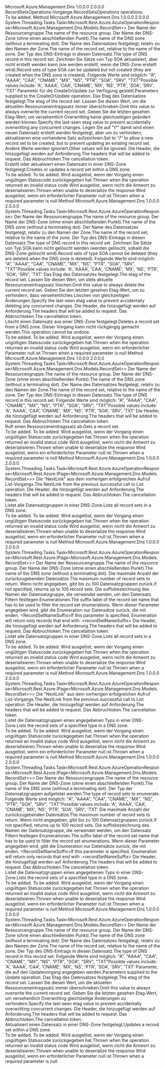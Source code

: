 <Type Name="IRecordSetsOperations" FullName="Microsoft.Azure.Management.Dns.IRecordSetsOperations">
  <TypeSignature Language="C#" Value="public interface IRecordSetsOperations" />
  <TypeSignature Language="ILAsm" Value=".class public interface auto ansi abstract IRecordSetsOperations" />
  <TypeSignature Language="DocId" Value="T:Microsoft.Azure.Management.Dns.IRecordSetsOperations" />
  <TypeSignature Language="VB.NET" Value="Public Interface IRecordSetsOperations" />
  <TypeSignature Language="F#" Value="type IRecordSetsOperations = interface" />
  <AssemblyInfo>
    <AssemblyName>Microsoft.Azure.Management.Dns</AssemblyName>
    <AssemblyVersion>1.0.0.0</AssemblyVersion>
    <AssemblyVersion>2.0.0.0</AssemblyVersion>
  </AssemblyInfo>
  <Interfaces />
  <Docs>
    <summary>
            <span data-ttu-id="384c1-101">RecordSetsOperations-Vorgänge.</span><span class="sxs-lookup"><span data-stu-id="384c1-101">RecordSetsOperations operations.</span></span>
            </summary>
    <remarks>To be added.</remarks>
  </Docs>
  <Members>
    <Member MemberName="CreateOrUpdateWithHttpMessagesAsync">
      <MemberSignature Language="C#" Value="public System.Threading.Tasks.Task&lt;Microsoft.Rest.Azure.AzureOperationResponse&lt;Microsoft.Azure.Management.Dns.Models.RecordSet&gt;&gt; CreateOrUpdateWithHttpMessagesAsync (string resourceGroupName, string zoneName, string relativeRecordSetName, Microsoft.Azure.Management.Dns.Models.RecordType recordType, Microsoft.Azure.Management.Dns.Models.RecordSet parameters, string ifMatch = null, string ifNoneMatch = null, System.Collections.Generic.Dictionary&lt;string,System.Collections.Generic.List&lt;string&gt;&gt; customHeaders = null, System.Threading.CancellationToken cancellationToken = null);" />
      <MemberSignature Language="ILAsm" Value=".method public hidebysig newslot virtual instance class System.Threading.Tasks.Task`1&lt;class Microsoft.Rest.Azure.AzureOperationResponse`1&lt;class Microsoft.Azure.Management.Dns.Models.RecordSet&gt;&gt; CreateOrUpdateWithHttpMessagesAsync(string resourceGroupName, string zoneName, string relativeRecordSetName, valuetype Microsoft.Azure.Management.Dns.Models.RecordType recordType, class Microsoft.Azure.Management.Dns.Models.RecordSet parameters, string ifMatch, string ifNoneMatch, class System.Collections.Generic.Dictionary`2&lt;string, class System.Collections.Generic.List`1&lt;string&gt;&gt; customHeaders, valuetype System.Threading.CancellationToken cancellationToken) cil managed" />
      <MemberSignature Language="DocId" Value="M:Microsoft.Azure.Management.Dns.IRecordSetsOperations.CreateOrUpdateWithHttpMessagesAsync(System.String,System.String,System.String,Microsoft.Azure.Management.Dns.Models.RecordType,Microsoft.Azure.Management.Dns.Models.RecordSet,System.String,System.String,System.Collections.Generic.Dictionary{System.String,System.Collections.Generic.List{System.String}},System.Threading.CancellationToken)" />
      <MemberSignature Language="F#" Value="abstract member CreateOrUpdateWithHttpMessagesAsync : string * string * string * Microsoft.Azure.Management.Dns.Models.RecordType * Microsoft.Azure.Management.Dns.Models.RecordSet * string * string * System.Collections.Generic.Dictionary&lt;string, System.Collections.Generic.List&lt;string&gt;&gt; * System.Threading.CancellationToken -&gt; System.Threading.Tasks.Task&lt;Microsoft.Rest.Azure.AzureOperationResponse&lt;Microsoft.Azure.Management.Dns.Models.RecordSet&gt;&gt;" Usage="iRecordSetsOperations.CreateOrUpdateWithHttpMessagesAsync (resourceGroupName, zoneName, relativeRecordSetName, recordType, parameters, ifMatch, ifNoneMatch, customHeaders, cancellationToken)" />
      <MemberType>Method</MemberType>
      <AssemblyInfo>
        <AssemblyName>Microsoft.Azure.Management.Dns</AssemblyName>
        <AssemblyVersion>1.0.0.0</AssemblyVersion>
        <AssemblyVersion>2.0.0.0</AssemblyVersion>
      </AssemblyInfo>
      <ReturnValue>
        <ReturnType>System.Threading.Tasks.Task&lt;Microsoft.Rest.Azure.AzureOperationResponse&lt;Microsoft.Azure.Management.Dns.Models.RecordSet&gt;&gt;</ReturnType>
      </ReturnValue>
      <Parameters>
        <Parameter Name="resourceGroupName" Type="System.String" />
        <Parameter Name="zoneName" Type="System.String" />
        <Parameter Name="relativeRecordSetName" Type="System.String" />
        <Parameter Name="recordType" Type="Microsoft.Azure.Management.Dns.Models.RecordType" />
        <Parameter Name="parameters" Type="Microsoft.Azure.Management.Dns.Models.RecordSet" />
        <Parameter Name="ifMatch" Type="System.String" />
        <Parameter Name="ifNoneMatch" Type="System.String" />
        <Parameter Name="customHeaders" Type="System.Collections.Generic.Dictionary&lt;System.String,System.Collections.Generic.List&lt;System.String&gt;&gt;" />
        <Parameter Name="cancellationToken" Type="System.Threading.CancellationToken" />
      </Parameters>
      <Docs>
        <param name="resourceGroupName">
            <span data-ttu-id="384c1-102">Der Name der Ressourcengruppe.</span><span class="sxs-lookup"><span data-stu-id="384c1-102">The name of the resource group.</span></span>
            </param>
        <param name="zoneName">
            <span data-ttu-id="384c1-103">Der Name der DNS-Zone (ohne einen abschließenden Punkt).</span><span class="sxs-lookup"><span data-stu-id="384c1-103">The name of the DNS zone (without a terminating dot).</span></span>
            </param>
        <param name="relativeRecordSetName">
            <span data-ttu-id="384c1-104">Der Name des Datensatzes festgelegt, relativ zu den Namen der Zone.</span><span class="sxs-lookup"><span data-stu-id="384c1-104">The name of the record set, relative to the name of the zone.</span></span>
            </param>
        <param name="recordType">
            <span data-ttu-id="384c1-105">Der Typ des DNS-Eintrags in diesen Datensatz.</span><span class="sxs-lookup"><span data-stu-id="384c1-105">The type of DNS record in this record set.</span></span> <span data-ttu-id="384c1-106">Zeichnen Sie Sätze von Typ SOA aktualisiert, aber nicht erstellt werden kann (sie werden erstellt, wenn die DNS-Zone erstellt wird).</span><span class="sxs-lookup"><span data-stu-id="384c1-106">Record sets of type SOA can be updated but not created (they are created when the DNS zone is created).</span></span> <span data-ttu-id="384c1-107">Folgende Werte sind möglich: "A", "AAAA", "CAA", "CNAME", "MX", "NS", "PTR", "SOA", "SRV", "TXT"</span><span class="sxs-lookup"><span data-stu-id="384c1-107">Possible values include: 'A', 'AAAA', 'CAA', 'CNAME', 'MX', 'NS', 'PTR', 'SOA', 'SRV', 'TXT'</span></span>
            </param>
        <param name="parameters">
            <span data-ttu-id="384c1-108">Parameter für die CreateOrUpdate zur Verfügung gestellt.</span><span class="sxs-lookup"><span data-stu-id="384c1-108">Parameters supplied to the CreateOrUpdate operation.</span></span>
            </param>
        <param name="ifMatch">
            <span data-ttu-id="384c1-109">Das Etag des Datensatzes festgelegt.</span><span class="sxs-lookup"><span data-stu-id="384c1-109">The etag of the record set.</span></span> <span data-ttu-id="384c1-110">Lassen Sie diesen Wert, um die aktuellen Ressourceneintragssatz immer überschrieben.</span><span class="sxs-lookup"><span data-stu-id="384c1-110">Omit this value to always overwrite the current record set.</span></span> <span data-ttu-id="384c1-111">Geben Sie die letzten gesehen Etag-Wert, um versehentlich Overwritting keine gleichzeitigen geändert werden können.</span><span class="sxs-lookup"><span data-stu-id="384c1-111">Specify the last-seen etag value to prevent accidentally overwritting any concurrent changes.</span></span>
            </param>
        <param name="ifNoneMatch">
            <span data-ttu-id="384c1-112">Legen Sie auf "\*" damit wird einen neuen Datensatz erstellt werden festgelegt, aber um zu verhindern, aktualisieren eine vorhandene Satz aufzeichnen.</span><span class="sxs-lookup"><span data-stu-id="384c1-112">Set to '\*' to allow a new record set to be created, but to prevent updating an existing record set.</span></span> <span data-ttu-id="384c1-113">Andere Werte werden ignoriert.</span><span class="sxs-lookup"><span data-stu-id="384c1-113">Other values will be ignored.</span></span>
            </param>
        <param name="customHeaders">
            <span data-ttu-id="384c1-114">Die Header, die hinzugefügt werden auf Anforderung.</span><span class="sxs-lookup"><span data-stu-id="384c1-114">The headers that will be added to request.</span></span>
            </param>
        <param name="cancellationToken">
            <span data-ttu-id="384c1-115">Das Abbruchtoken.</span><span class="sxs-lookup"><span data-stu-id="384c1-115">The cancellation token.</span></span>
            </param>
        <summary>
            <span data-ttu-id="384c1-116">Erstellt oder aktualisiert einen Datensatz in einer DNS-Zone festgelegt.</span><span class="sxs-lookup"><span data-stu-id="384c1-116">Creates or updates a record set within a DNS zone.</span></span>
            </summary>
        <returns>To be added.</returns>
        <remarks>To be added.</remarks>
        <exception cref="T:Microsoft.Rest.Azure.CloudException">
            <span data-ttu-id="384c1-117">Wird ausgelöst, wenn der Vorgang einen ungültigen Statuscode zurückgegeben hat.</span><span class="sxs-lookup"><span data-stu-id="384c1-117">Thrown when the operation returned an invalid status code</span></span>
            </exception>
        <exception cref="T:Microsoft.Rest.SerializationException">
            <span data-ttu-id="384c1-118">Wird ausgelöst, wenn nicht die Antwort zu deserialisieren.</span><span class="sxs-lookup"><span data-stu-id="384c1-118">Thrown when unable to deserialize the response</span></span>
            </exception>
        <exception cref="T:Microsoft.Rest.ValidationException">
            <span data-ttu-id="384c1-119">Wird ausgelöst, wenn ein erforderlicher Parameter null ist.</span><span class="sxs-lookup"><span data-stu-id="384c1-119">Thrown when a required parameter is null</span></span>
            </exception>
      </Docs>
    </Member>
    <Member MemberName="DeleteWithHttpMessagesAsync">
      <MemberSignature Language="C#" Value="public System.Threading.Tasks.Task&lt;Microsoft.Rest.Azure.AzureOperationResponse&gt; DeleteWithHttpMessagesAsync (string resourceGroupName, string zoneName, string relativeRecordSetName, Microsoft.Azure.Management.Dns.Models.RecordType recordType, string ifMatch = null, System.Collections.Generic.Dictionary&lt;string,System.Collections.Generic.List&lt;string&gt;&gt; customHeaders = null, System.Threading.CancellationToken cancellationToken = null);" />
      <MemberSignature Language="ILAsm" Value=".method public hidebysig newslot virtual instance class System.Threading.Tasks.Task`1&lt;class Microsoft.Rest.Azure.AzureOperationResponse&gt; DeleteWithHttpMessagesAsync(string resourceGroupName, string zoneName, string relativeRecordSetName, valuetype Microsoft.Azure.Management.Dns.Models.RecordType recordType, string ifMatch, class System.Collections.Generic.Dictionary`2&lt;string, class System.Collections.Generic.List`1&lt;string&gt;&gt; customHeaders, valuetype System.Threading.CancellationToken cancellationToken) cil managed" />
      <MemberSignature Language="DocId" Value="M:Microsoft.Azure.Management.Dns.IRecordSetsOperations.DeleteWithHttpMessagesAsync(System.String,System.String,System.String,Microsoft.Azure.Management.Dns.Models.RecordType,System.String,System.Collections.Generic.Dictionary{System.String,System.Collections.Generic.List{System.String}},System.Threading.CancellationToken)" />
      <MemberSignature Language="F#" Value="abstract member DeleteWithHttpMessagesAsync : string * string * string * Microsoft.Azure.Management.Dns.Models.RecordType * string * System.Collections.Generic.Dictionary&lt;string, System.Collections.Generic.List&lt;string&gt;&gt; * System.Threading.CancellationToken -&gt; System.Threading.Tasks.Task&lt;Microsoft.Rest.Azure.AzureOperationResponse&gt;" Usage="iRecordSetsOperations.DeleteWithHttpMessagesAsync (resourceGroupName, zoneName, relativeRecordSetName, recordType, ifMatch, customHeaders, cancellationToken)" />
      <MemberType>Method</MemberType>
      <AssemblyInfo>
        <AssemblyName>Microsoft.Azure.Management.Dns</AssemblyName>
        <AssemblyVersion>1.0.0.0</AssemblyVersion>
        <AssemblyVersion>2.0.0.0</AssemblyVersion>
      </AssemblyInfo>
      <ReturnValue>
        <ReturnType>System.Threading.Tasks.Task&lt;Microsoft.Rest.Azure.AzureOperationResponse&gt;</ReturnType>
      </ReturnValue>
      <Parameters>
        <Parameter Name="resourceGroupName" Type="System.String" />
        <Parameter Name="zoneName" Type="System.String" />
        <Parameter Name="relativeRecordSetName" Type="System.String" />
        <Parameter Name="recordType" Type="Microsoft.Azure.Management.Dns.Models.RecordType" />
        <Parameter Name="ifMatch" Type="System.String" />
        <Parameter Name="customHeaders" Type="System.Collections.Generic.Dictionary&lt;System.String,System.Collections.Generic.List&lt;System.String&gt;&gt;" />
        <Parameter Name="cancellationToken" Type="System.Threading.CancellationToken" />
      </Parameters>
      <Docs>
        <param name="resourceGroupName">
            <span data-ttu-id="384c1-120">Der Name der Ressourcengruppe.</span><span class="sxs-lookup"><span data-stu-id="384c1-120">The name of the resource group.</span></span>
            </param>
        <param name="zoneName">
            <span data-ttu-id="384c1-121">Der Name der DNS-Zone (ohne einen abschließenden Punkt).</span><span class="sxs-lookup"><span data-stu-id="384c1-121">The name of the DNS zone (without a terminating dot).</span></span>
            </param>
        <param name="relativeRecordSetName">
            <span data-ttu-id="384c1-122">Der Name des Datensatzes festgelegt, relativ zu den Namen der Zone.</span><span class="sxs-lookup"><span data-stu-id="384c1-122">The name of the record set, relative to the name of the zone.</span></span>
            </param>
        <param name="recordType">
            <span data-ttu-id="384c1-123">Der Typ des DNS-Eintrags in diesen Datensatz.</span><span class="sxs-lookup"><span data-stu-id="384c1-123">The type of DNS record in this record set.</span></span> <span data-ttu-id="384c1-124">Zeichnen Sie Sätze von Typ SOA kann nicht gelöscht werden (werden gelöscht, sobald die DNS-Zone gelöscht wird).</span><span class="sxs-lookup"><span data-stu-id="384c1-124">Record sets of type SOA cannot be deleted (they are deleted when the DNS zone is deleted).</span></span>
            <span data-ttu-id="384c1-125">Folgende Werte sind möglich: "A", "AAAA", "CAA", "CNAME", "MX", "NS", "PTR", "SOA", "SRV", "TXT"</span><span class="sxs-lookup"><span data-stu-id="384c1-125">Possible values include: 'A', 'AAAA', 'CAA', 'CNAME', 'MX', 'NS', 'PTR', 'SOA', 'SRV', 'TXT'</span></span>
            </param>
        <param name="ifMatch">
            <span data-ttu-id="384c1-126">Das Etag des Datensatzes festgelegt.</span><span class="sxs-lookup"><span data-stu-id="384c1-126">The etag of the record set.</span></span> <span data-ttu-id="384c1-127">Lassen Sie diesen Wert, um stets aktuelle Ressourceneintragssatz löschen.</span><span class="sxs-lookup"><span data-stu-id="384c1-127">Omit this value to always delete the current record set.</span></span> <span data-ttu-id="384c1-128">Geben Sie den letzten gesehen Etag-Wert, um zu verhindern, dass versehentliches Löschen von gleichzeitigen Änderungen.</span><span class="sxs-lookup"><span data-stu-id="384c1-128">Specify the last-seen etag value to prevent accidentally deleting any concurrent changes.</span></span>
            </param>
        <param name="customHeaders">
            <span data-ttu-id="384c1-129">Die Header, die hinzugefügt werden auf Anforderung.</span><span class="sxs-lookup"><span data-stu-id="384c1-129">The headers that will be added to request.</span></span>
            </param>
        <param name="cancellationToken">
            <span data-ttu-id="384c1-130">Das Abbruchtoken.</span><span class="sxs-lookup"><span data-stu-id="384c1-130">The cancellation token.</span></span>
            </param>
        <summary>
            <span data-ttu-id="384c1-131">Löscht einen Datensatz aus einer DNS-Zone festgelegt.</span><span class="sxs-lookup"><span data-stu-id="384c1-131">Deletes a record set from a DNS zone.</span></span> <span data-ttu-id="384c1-132">Dieser Vorgang kann nicht rückgängig gemacht werden.</span><span class="sxs-lookup"><span data-stu-id="384c1-132">This operation cannot be undone.</span></span>
            </summary>
        <returns>To be added.</returns>
        <remarks>To be added.</remarks>
        <exception cref="T:Microsoft.Rest.Azure.CloudException">
            <span data-ttu-id="384c1-133">Wird ausgelöst, wenn der Vorgang einen ungültigen Statuscode zurückgegeben hat.</span><span class="sxs-lookup"><span data-stu-id="384c1-133">Thrown when the operation returned an invalid status code</span></span>
            </exception>
        <exception cref="T:Microsoft.Rest.ValidationException">
            <span data-ttu-id="384c1-134">Wird ausgelöst, wenn ein erforderlicher Parameter null ist.</span><span class="sxs-lookup"><span data-stu-id="384c1-134">Thrown when a required parameter is null</span></span>
            </exception>
      </Docs>
    </Member>
    <Member MemberName="GetWithHttpMessagesAsync">
      <MemberSignature Language="C#" Value="public System.Threading.Tasks.Task&lt;Microsoft.Rest.Azure.AzureOperationResponse&lt;Microsoft.Azure.Management.Dns.Models.RecordSet&gt;&gt; GetWithHttpMessagesAsync (string resourceGroupName, string zoneName, string relativeRecordSetName, Microsoft.Azure.Management.Dns.Models.RecordType recordType, System.Collections.Generic.Dictionary&lt;string,System.Collections.Generic.List&lt;string&gt;&gt; customHeaders = null, System.Threading.CancellationToken cancellationToken = null);" />
      <MemberSignature Language="ILAsm" Value=".method public hidebysig newslot virtual instance class System.Threading.Tasks.Task`1&lt;class Microsoft.Rest.Azure.AzureOperationResponse`1&lt;class Microsoft.Azure.Management.Dns.Models.RecordSet&gt;&gt; GetWithHttpMessagesAsync(string resourceGroupName, string zoneName, string relativeRecordSetName, valuetype Microsoft.Azure.Management.Dns.Models.RecordType recordType, class System.Collections.Generic.Dictionary`2&lt;string, class System.Collections.Generic.List`1&lt;string&gt;&gt; customHeaders, valuetype System.Threading.CancellationToken cancellationToken) cil managed" />
      <MemberSignature Language="DocId" Value="M:Microsoft.Azure.Management.Dns.IRecordSetsOperations.GetWithHttpMessagesAsync(System.String,System.String,System.String,Microsoft.Azure.Management.Dns.Models.RecordType,System.Collections.Generic.Dictionary{System.String,System.Collections.Generic.List{System.String}},System.Threading.CancellationToken)" />
      <MemberSignature Language="F#" Value="abstract member GetWithHttpMessagesAsync : string * string * string * Microsoft.Azure.Management.Dns.Models.RecordType * System.Collections.Generic.Dictionary&lt;string, System.Collections.Generic.List&lt;string&gt;&gt; * System.Threading.CancellationToken -&gt; System.Threading.Tasks.Task&lt;Microsoft.Rest.Azure.AzureOperationResponse&lt;Microsoft.Azure.Management.Dns.Models.RecordSet&gt;&gt;" Usage="iRecordSetsOperations.GetWithHttpMessagesAsync (resourceGroupName, zoneName, relativeRecordSetName, recordType, customHeaders, cancellationToken)" />
      <MemberType>Method</MemberType>
      <AssemblyInfo>
        <AssemblyName>Microsoft.Azure.Management.Dns</AssemblyName>
        <AssemblyVersion>1.0.0.0</AssemblyVersion>
        <AssemblyVersion>2.0.0.0</AssemblyVersion>
      </AssemblyInfo>
      <ReturnValue>
        <ReturnType>System.Threading.Tasks.Task&lt;Microsoft.Rest.Azure.AzureOperationResponse&lt;Microsoft.Azure.Management.Dns.Models.RecordSet&gt;&gt;</ReturnType>
      </ReturnValue>
      <Parameters>
        <Parameter Name="resourceGroupName" Type="System.String" />
        <Parameter Name="zoneName" Type="System.String" />
        <Parameter Name="relativeRecordSetName" Type="System.String" />
        <Parameter Name="recordType" Type="Microsoft.Azure.Management.Dns.Models.RecordType" />
        <Parameter Name="customHeaders" Type="System.Collections.Generic.Dictionary&lt;System.String,System.Collections.Generic.List&lt;System.String&gt;&gt;" />
        <Parameter Name="cancellationToken" Type="System.Threading.CancellationToken" />
      </Parameters>
      <Docs>
        <param name="resourceGroupName">
            <span data-ttu-id="384c1-135">Der Name der Ressourcengruppe.</span><span class="sxs-lookup"><span data-stu-id="384c1-135">The name of the resource group.</span></span>
            </param>
        <param name="zoneName">
            <span data-ttu-id="384c1-136">Der Name der DNS-Zone (ohne einen abschließenden Punkt).</span><span class="sxs-lookup"><span data-stu-id="384c1-136">The name of the DNS zone (without a terminating dot).</span></span>
            </param>
        <param name="relativeRecordSetName">
            <span data-ttu-id="384c1-137">Der Name des Datensatzes festgelegt, relativ zu den Namen der Zone.</span><span class="sxs-lookup"><span data-stu-id="384c1-137">The name of the record set, relative to the name of the zone.</span></span>
            </param>
        <param name="recordType">
            <span data-ttu-id="384c1-138">Der Typ des DNS-Eintrags in diesen Datensatz.</span><span class="sxs-lookup"><span data-stu-id="384c1-138">The type of DNS record in this record set.</span></span> <span data-ttu-id="384c1-139">Folgende Werte sind möglich: "A", "AAAA", "CAA", "CNAME", "MX", "NS", "PTR", "SOA", "SRV", "TXT"</span><span class="sxs-lookup"><span data-stu-id="384c1-139">Possible values include: 'A', 'AAAA', 'CAA', 'CNAME', 'MX', 'NS', 'PTR', 'SOA', 'SRV', 'TXT'</span></span>
            </param>
        <param name="customHeaders">
            <span data-ttu-id="384c1-140">Die Header, die hinzugefügt werden auf Anforderung.</span><span class="sxs-lookup"><span data-stu-id="384c1-140">The headers that will be added to request.</span></span>
            </param>
        <param name="cancellationToken">
            <span data-ttu-id="384c1-141">Das Abbruchtoken.</span><span class="sxs-lookup"><span data-stu-id="384c1-141">The cancellation token.</span></span>
            </param>
        <summary>
            <span data-ttu-id="384c1-142">Ruft einen Ressourceneintragssatz ab.</span><span class="sxs-lookup"><span data-stu-id="384c1-142">Gets a record set.</span></span>
            </summary>
        <returns>To be added.</returns>
        <remarks>To be added.</remarks>
        <exception cref="T:Microsoft.Rest.Azure.CloudException">
            <span data-ttu-id="384c1-143">Wird ausgelöst, wenn der Vorgang einen ungültigen Statuscode zurückgegeben hat.</span><span class="sxs-lookup"><span data-stu-id="384c1-143">Thrown when the operation returned an invalid status code</span></span>
            </exception>
        <exception cref="T:Microsoft.Rest.SerializationException">
            <span data-ttu-id="384c1-144">Wird ausgelöst, wenn nicht die Antwort zu deserialisieren.</span><span class="sxs-lookup"><span data-stu-id="384c1-144">Thrown when unable to deserialize the response</span></span>
            </exception>
        <exception cref="T:Microsoft.Rest.ValidationException">
            <span data-ttu-id="384c1-145">Wird ausgelöst, wenn ein erforderlicher Parameter null ist.</span><span class="sxs-lookup"><span data-stu-id="384c1-145">Thrown when a required parameter is null</span></span>
            </exception>
      </Docs>
    </Member>
    <Member MemberName="ListByDnsZoneNextWithHttpMessagesAsync">
      <MemberSignature Language="C#" Value="public System.Threading.Tasks.Task&lt;Microsoft.Rest.Azure.AzureOperationResponse&lt;Microsoft.Rest.Azure.IPage&lt;Microsoft.Azure.Management.Dns.Models.RecordSet&gt;&gt;&gt; ListByDnsZoneNextWithHttpMessagesAsync (string nextPageLink, System.Collections.Generic.Dictionary&lt;string,System.Collections.Generic.List&lt;string&gt;&gt; customHeaders = null, System.Threading.CancellationToken cancellationToken = null);" />
      <MemberSignature Language="ILAsm" Value=".method public hidebysig newslot virtual instance class System.Threading.Tasks.Task`1&lt;class Microsoft.Rest.Azure.AzureOperationResponse`1&lt;class Microsoft.Rest.Azure.IPage`1&lt;class Microsoft.Azure.Management.Dns.Models.RecordSet&gt;&gt;&gt; ListByDnsZoneNextWithHttpMessagesAsync(string nextPageLink, class System.Collections.Generic.Dictionary`2&lt;string, class System.Collections.Generic.List`1&lt;string&gt;&gt; customHeaders, valuetype System.Threading.CancellationToken cancellationToken) cil managed" />
      <MemberSignature Language="DocId" Value="M:Microsoft.Azure.Management.Dns.IRecordSetsOperations.ListByDnsZoneNextWithHttpMessagesAsync(System.String,System.Collections.Generic.Dictionary{System.String,System.Collections.Generic.List{System.String}},System.Threading.CancellationToken)" />
      <MemberSignature Language="F#" Value="abstract member ListByDnsZoneNextWithHttpMessagesAsync : string * System.Collections.Generic.Dictionary&lt;string, System.Collections.Generic.List&lt;string&gt;&gt; * System.Threading.CancellationToken -&gt; System.Threading.Tasks.Task&lt;Microsoft.Rest.Azure.AzureOperationResponse&lt;Microsoft.Rest.Azure.IPage&lt;Microsoft.Azure.Management.Dns.Models.RecordSet&gt;&gt;&gt;" Usage="iRecordSetsOperations.ListByDnsZoneNextWithHttpMessagesAsync (nextPageLink, customHeaders, cancellationToken)" />
      <MemberType>Method</MemberType>
      <AssemblyInfo>
        <AssemblyName>Microsoft.Azure.Management.Dns</AssemblyName>
        <AssemblyVersion>1.0.0.0</AssemblyVersion>
        <AssemblyVersion>2.0.0.0</AssemblyVersion>
      </AssemblyInfo>
      <ReturnValue>
        <ReturnType>System.Threading.Tasks.Task&lt;Microsoft.Rest.Azure.AzureOperationResponse&lt;Microsoft.Rest.Azure.IPage&lt;Microsoft.Azure.Management.Dns.Models.RecordSet&gt;&gt;&gt;</ReturnType>
      </ReturnValue>
      <Parameters>
        <Parameter Name="nextPageLink" Type="System.String" />
        <Parameter Name="customHeaders" Type="System.Collections.Generic.Dictionary&lt;System.String,System.Collections.Generic.List&lt;System.String&gt;&gt;" />
        <Parameter Name="cancellationToken" Type="System.Threading.CancellationToken" />
      </Parameters>
      <Docs>
        <param name="nextPageLink">
            <span data-ttu-id="384c1-146">Die "NextLink" aus dem vorherigen erfolgreichen Aufruf List-Vorgangs.</span><span class="sxs-lookup"><span data-stu-id="384c1-146">The NextLink from the previous successful call to List operation.</span></span>
            </param>
        <param name="customHeaders">
            <span data-ttu-id="384c1-147">Die Header, die hinzugefügt werden auf Anforderung.</span><span class="sxs-lookup"><span data-stu-id="384c1-147">The headers that will be added to request.</span></span>
            </param>
        <param name="cancellationToken">
            <span data-ttu-id="384c1-148">Das Abbruchtoken.</span><span class="sxs-lookup"><span data-stu-id="384c1-148">The cancellation token.</span></span>
            </param>
        <summary>
            <span data-ttu-id="384c1-149">Listet alle Datensatzgruppen in einer DNS-Zone.</span><span class="sxs-lookup"><span data-stu-id="384c1-149">Lists all record sets in a DNS zone.</span></span>
            </summary>
        <returns>To be added.</returns>
        <remarks>To be added.</remarks>
        <exception cref="T:Microsoft.Rest.Azure.CloudException">
            <span data-ttu-id="384c1-150">Wird ausgelöst, wenn der Vorgang einen ungültigen Statuscode zurückgegeben hat.</span><span class="sxs-lookup"><span data-stu-id="384c1-150">Thrown when the operation returned an invalid status code</span></span>
            </exception>
        <exception cref="T:Microsoft.Rest.SerializationException">
            <span data-ttu-id="384c1-151">Wird ausgelöst, wenn nicht die Antwort zu deserialisieren.</span><span class="sxs-lookup"><span data-stu-id="384c1-151">Thrown when unable to deserialize the response</span></span>
            </exception>
        <exception cref="T:Microsoft.Rest.ValidationException">
            <span data-ttu-id="384c1-152">Wird ausgelöst, wenn ein erforderlicher Parameter null ist.</span><span class="sxs-lookup"><span data-stu-id="384c1-152">Thrown when a required parameter is null</span></span>
            </exception>
      </Docs>
    </Member>
    <Member MemberName="ListByDnsZoneWithHttpMessagesAsync">
      <MemberSignature Language="C#" Value="public System.Threading.Tasks.Task&lt;Microsoft.Rest.Azure.AzureOperationResponse&lt;Microsoft.Rest.Azure.IPage&lt;Microsoft.Azure.Management.Dns.Models.RecordSet&gt;&gt;&gt; ListByDnsZoneWithHttpMessagesAsync (string resourceGroupName, string zoneName, Nullable&lt;int&gt; top = null, string recordsetnamesuffix = null, System.Collections.Generic.Dictionary&lt;string,System.Collections.Generic.List&lt;string&gt;&gt; customHeaders = null, System.Threading.CancellationToken cancellationToken = null);" />
      <MemberSignature Language="ILAsm" Value=".method public hidebysig newslot virtual instance class System.Threading.Tasks.Task`1&lt;class Microsoft.Rest.Azure.AzureOperationResponse`1&lt;class Microsoft.Rest.Azure.IPage`1&lt;class Microsoft.Azure.Management.Dns.Models.RecordSet&gt;&gt;&gt; ListByDnsZoneWithHttpMessagesAsync(string resourceGroupName, string zoneName, valuetype System.Nullable`1&lt;int32&gt; top, string recordsetnamesuffix, class System.Collections.Generic.Dictionary`2&lt;string, class System.Collections.Generic.List`1&lt;string&gt;&gt; customHeaders, valuetype System.Threading.CancellationToken cancellationToken) cil managed" />
      <MemberSignature Language="DocId" Value="M:Microsoft.Azure.Management.Dns.IRecordSetsOperations.ListByDnsZoneWithHttpMessagesAsync(System.String,System.String,System.Nullable{System.Int32},System.String,System.Collections.Generic.Dictionary{System.String,System.Collections.Generic.List{System.String}},System.Threading.CancellationToken)" />
      <MemberSignature Language="F#" Value="abstract member ListByDnsZoneWithHttpMessagesAsync : string * string * Nullable&lt;int&gt; * string * System.Collections.Generic.Dictionary&lt;string, System.Collections.Generic.List&lt;string&gt;&gt; * System.Threading.CancellationToken -&gt; System.Threading.Tasks.Task&lt;Microsoft.Rest.Azure.AzureOperationResponse&lt;Microsoft.Rest.Azure.IPage&lt;Microsoft.Azure.Management.Dns.Models.RecordSet&gt;&gt;&gt;" Usage="iRecordSetsOperations.ListByDnsZoneWithHttpMessagesAsync (resourceGroupName, zoneName, top, recordsetnamesuffix, customHeaders, cancellationToken)" />
      <MemberType>Method</MemberType>
      <AssemblyInfo>
        <AssemblyName>Microsoft.Azure.Management.Dns</AssemblyName>
        <AssemblyVersion>1.0.0.0</AssemblyVersion>
        <AssemblyVersion>2.0.0.0</AssemblyVersion>
      </AssemblyInfo>
      <ReturnValue>
        <ReturnType>System.Threading.Tasks.Task&lt;Microsoft.Rest.Azure.AzureOperationResponse&lt;Microsoft.Rest.Azure.IPage&lt;Microsoft.Azure.Management.Dns.Models.RecordSet&gt;&gt;&gt;</ReturnType>
      </ReturnValue>
      <Parameters>
        <Parameter Name="resourceGroupName" Type="System.String" />
        <Parameter Name="zoneName" Type="System.String" />
        <Parameter Name="top" Type="System.Nullable&lt;System.Int32&gt;" />
        <Parameter Name="recordsetnamesuffix" Type="System.String" />
        <Parameter Name="customHeaders" Type="System.Collections.Generic.Dictionary&lt;System.String,System.Collections.Generic.List&lt;System.String&gt;&gt;" />
        <Parameter Name="cancellationToken" Type="System.Threading.CancellationToken" />
      </Parameters>
      <Docs>
        <param name="resourceGroupName">
            <span data-ttu-id="384c1-153">Der Name der Ressourcengruppe.</span><span class="sxs-lookup"><span data-stu-id="384c1-153">The name of the resource group.</span></span>
            </param>
        <param name="zoneName">
            <span data-ttu-id="384c1-154">Der Name der DNS-Zone (ohne einen abschließenden Punkt).</span><span class="sxs-lookup"><span data-stu-id="384c1-154">The name of the DNS zone (without a terminating dot).</span></span>
            </param>
        <param name="top">
            <span data-ttu-id="384c1-155">Die maximale Anzahl der zurückzugebenden Datensätze.</span><span class="sxs-lookup"><span data-stu-id="384c1-155">The maximum number of record sets to return.</span></span> <span data-ttu-id="384c1-156">Wenn nicht angegeben, gibt bis zu 100 Datensatzgruppen zurück.</span><span class="sxs-lookup"><span data-stu-id="384c1-156">If not specified, returns up to 100 record sets.</span></span>
            </param>
        <param name="recordsetnamesuffix">
            <span data-ttu-id="384c1-157">Die suffixbezeichnung des Namen der Datensatzgruppe, die verwendet werden, um den Datensatz Filtern festlegen Enumerationen.</span><span class="sxs-lookup"><span data-stu-id="384c1-157">The suffix label of the record set name that has to be used to filter the record set enumerations.</span></span> <span data-ttu-id="384c1-158">Wenn dieser Parameter angegeben wird, gibt die Enumeration nur Datensätze zurück, die mit enden. &lt;RecordSetNameSuffix&gt;</span><span class="sxs-lookup"><span data-stu-id="384c1-158">If this parameter is specified, Enumeration will return only records that end with .&lt;recordSetNameSuffix&gt;</span></span>
            </param>
        <param name="customHeaders">
            <span data-ttu-id="384c1-159">Die Header, die hinzugefügt werden auf Anforderung.</span><span class="sxs-lookup"><span data-stu-id="384c1-159">The headers that will be added to request.</span></span>
            </param>
        <param name="cancellationToken">
            <span data-ttu-id="384c1-160">Das Abbruchtoken.</span><span class="sxs-lookup"><span data-stu-id="384c1-160">The cancellation token.</span></span>
            </param>
        <summary>
            <span data-ttu-id="384c1-161">Listet alle Datensatzgruppen in einer DNS-Zone.</span><span class="sxs-lookup"><span data-stu-id="384c1-161">Lists all record sets in a DNS zone.</span></span>
            </summary>
        <returns>To be added.</returns>
        <remarks>To be added.</remarks>
        <exception cref="T:Microsoft.Rest.Azure.CloudException">
            <span data-ttu-id="384c1-162">Wird ausgelöst, wenn der Vorgang einen ungültigen Statuscode zurückgegeben hat.</span><span class="sxs-lookup"><span data-stu-id="384c1-162">Thrown when the operation returned an invalid status code</span></span>
            </exception>
        <exception cref="T:Microsoft.Rest.SerializationException">
            <span data-ttu-id="384c1-163">Wird ausgelöst, wenn nicht die Antwort zu deserialisieren.</span><span class="sxs-lookup"><span data-stu-id="384c1-163">Thrown when unable to deserialize the response</span></span>
            </exception>
        <exception cref="T:Microsoft.Rest.ValidationException">
            <span data-ttu-id="384c1-164">Wird ausgelöst, wenn ein erforderlicher Parameter null ist.</span><span class="sxs-lookup"><span data-stu-id="384c1-164">Thrown when a required parameter is null</span></span>
            </exception>
      </Docs>
    </Member>
    <Member MemberName="ListByTypeNextWithHttpMessagesAsync">
      <MemberSignature Language="C#" Value="public System.Threading.Tasks.Task&lt;Microsoft.Rest.Azure.AzureOperationResponse&lt;Microsoft.Rest.Azure.IPage&lt;Microsoft.Azure.Management.Dns.Models.RecordSet&gt;&gt;&gt; ListByTypeNextWithHttpMessagesAsync (string nextPageLink, System.Collections.Generic.Dictionary&lt;string,System.Collections.Generic.List&lt;string&gt;&gt; customHeaders = null, System.Threading.CancellationToken cancellationToken = null);" />
      <MemberSignature Language="ILAsm" Value=".method public hidebysig newslot virtual instance class System.Threading.Tasks.Task`1&lt;class Microsoft.Rest.Azure.AzureOperationResponse`1&lt;class Microsoft.Rest.Azure.IPage`1&lt;class Microsoft.Azure.Management.Dns.Models.RecordSet&gt;&gt;&gt; ListByTypeNextWithHttpMessagesAsync(string nextPageLink, class System.Collections.Generic.Dictionary`2&lt;string, class System.Collections.Generic.List`1&lt;string&gt;&gt; customHeaders, valuetype System.Threading.CancellationToken cancellationToken) cil managed" />
      <MemberSignature Language="DocId" Value="M:Microsoft.Azure.Management.Dns.IRecordSetsOperations.ListByTypeNextWithHttpMessagesAsync(System.String,System.Collections.Generic.Dictionary{System.String,System.Collections.Generic.List{System.String}},System.Threading.CancellationToken)" />
      <MemberSignature Language="F#" Value="abstract member ListByTypeNextWithHttpMessagesAsync : string * System.Collections.Generic.Dictionary&lt;string, System.Collections.Generic.List&lt;string&gt;&gt; * System.Threading.CancellationToken -&gt; System.Threading.Tasks.Task&lt;Microsoft.Rest.Azure.AzureOperationResponse&lt;Microsoft.Rest.Azure.IPage&lt;Microsoft.Azure.Management.Dns.Models.RecordSet&gt;&gt;&gt;" Usage="iRecordSetsOperations.ListByTypeNextWithHttpMessagesAsync (nextPageLink, customHeaders, cancellationToken)" />
      <MemberType>Method</MemberType>
      <AssemblyInfo>
        <AssemblyName>Microsoft.Azure.Management.Dns</AssemblyName>
        <AssemblyVersion>1.0.0.0</AssemblyVersion>
        <AssemblyVersion>2.0.0.0</AssemblyVersion>
      </AssemblyInfo>
      <ReturnValue>
        <ReturnType>System.Threading.Tasks.Task&lt;Microsoft.Rest.Azure.AzureOperationResponse&lt;Microsoft.Rest.Azure.IPage&lt;Microsoft.Azure.Management.Dns.Models.RecordSet&gt;&gt;&gt;</ReturnType>
      </ReturnValue>
      <Parameters>
        <Parameter Name="nextPageLink" Type="System.String" />
        <Parameter Name="customHeaders" Type="System.Collections.Generic.Dictionary&lt;System.String,System.Collections.Generic.List&lt;System.String&gt;&gt;" />
        <Parameter Name="cancellationToken" Type="System.Threading.CancellationToken" />
      </Parameters>
      <Docs>
        <param name="nextPageLink">
            <span data-ttu-id="384c1-165">Die "NextLink" aus dem vorherigen erfolgreichen Aufruf List-Vorgangs.</span><span class="sxs-lookup"><span data-stu-id="384c1-165">The NextLink from the previous successful call to List operation.</span></span>
            </param>
        <param name="customHeaders">
            <span data-ttu-id="384c1-166">Die Header, die hinzugefügt werden auf Anforderung.</span><span class="sxs-lookup"><span data-stu-id="384c1-166">The headers that will be added to request.</span></span>
            </param>
        <param name="cancellationToken">
            <span data-ttu-id="384c1-167">Das Abbruchtoken.</span><span class="sxs-lookup"><span data-stu-id="384c1-167">The cancellation token.</span></span>
            </param>
        <summary>
            <span data-ttu-id="384c1-168">Listet die Datensatzgruppen eines angegebenen Typs in einer DNS-Zone.</span><span class="sxs-lookup"><span data-stu-id="384c1-168">Lists the record sets of a specified type in a DNS zone.</span></span>
            </summary>
        <returns>To be added.</returns>
        <remarks>To be added.</remarks>
        <exception cref="T:Microsoft.Rest.Azure.CloudException">
            <span data-ttu-id="384c1-169">Wird ausgelöst, wenn der Vorgang einen ungültigen Statuscode zurückgegeben hat.</span><span class="sxs-lookup"><span data-stu-id="384c1-169">Thrown when the operation returned an invalid status code</span></span>
            </exception>
        <exception cref="T:Microsoft.Rest.SerializationException">
            <span data-ttu-id="384c1-170">Wird ausgelöst, wenn nicht die Antwort zu deserialisieren.</span><span class="sxs-lookup"><span data-stu-id="384c1-170">Thrown when unable to deserialize the response</span></span>
            </exception>
        <exception cref="T:Microsoft.Rest.ValidationException">
            <span data-ttu-id="384c1-171">Wird ausgelöst, wenn ein erforderlicher Parameter null ist.</span><span class="sxs-lookup"><span data-stu-id="384c1-171">Thrown when a required parameter is null</span></span>
            </exception>
      </Docs>
    </Member>
    <Member MemberName="ListByTypeWithHttpMessagesAsync">
      <MemberSignature Language="C#" Value="public System.Threading.Tasks.Task&lt;Microsoft.Rest.Azure.AzureOperationResponse&lt;Microsoft.Rest.Azure.IPage&lt;Microsoft.Azure.Management.Dns.Models.RecordSet&gt;&gt;&gt; ListByTypeWithHttpMessagesAsync (string resourceGroupName, string zoneName, Microsoft.Azure.Management.Dns.Models.RecordType recordType, Nullable&lt;int&gt; top = null, string recordsetnamesuffix = null, System.Collections.Generic.Dictionary&lt;string,System.Collections.Generic.List&lt;string&gt;&gt; customHeaders = null, System.Threading.CancellationToken cancellationToken = null);" />
      <MemberSignature Language="ILAsm" Value=".method public hidebysig newslot virtual instance class System.Threading.Tasks.Task`1&lt;class Microsoft.Rest.Azure.AzureOperationResponse`1&lt;class Microsoft.Rest.Azure.IPage`1&lt;class Microsoft.Azure.Management.Dns.Models.RecordSet&gt;&gt;&gt; ListByTypeWithHttpMessagesAsync(string resourceGroupName, string zoneName, valuetype Microsoft.Azure.Management.Dns.Models.RecordType recordType, valuetype System.Nullable`1&lt;int32&gt; top, string recordsetnamesuffix, class System.Collections.Generic.Dictionary`2&lt;string, class System.Collections.Generic.List`1&lt;string&gt;&gt; customHeaders, valuetype System.Threading.CancellationToken cancellationToken) cil managed" />
      <MemberSignature Language="DocId" Value="M:Microsoft.Azure.Management.Dns.IRecordSetsOperations.ListByTypeWithHttpMessagesAsync(System.String,System.String,Microsoft.Azure.Management.Dns.Models.RecordType,System.Nullable{System.Int32},System.String,System.Collections.Generic.Dictionary{System.String,System.Collections.Generic.List{System.String}},System.Threading.CancellationToken)" />
      <MemberSignature Language="F#" Value="abstract member ListByTypeWithHttpMessagesAsync : string * string * Microsoft.Azure.Management.Dns.Models.RecordType * Nullable&lt;int&gt; * string * System.Collections.Generic.Dictionary&lt;string, System.Collections.Generic.List&lt;string&gt;&gt; * System.Threading.CancellationToken -&gt; System.Threading.Tasks.Task&lt;Microsoft.Rest.Azure.AzureOperationResponse&lt;Microsoft.Rest.Azure.IPage&lt;Microsoft.Azure.Management.Dns.Models.RecordSet&gt;&gt;&gt;" Usage="iRecordSetsOperations.ListByTypeWithHttpMessagesAsync (resourceGroupName, zoneName, recordType, top, recordsetnamesuffix, customHeaders, cancellationToken)" />
      <MemberType>Method</MemberType>
      <AssemblyInfo>
        <AssemblyName>Microsoft.Azure.Management.Dns</AssemblyName>
        <AssemblyVersion>1.0.0.0</AssemblyVersion>
        <AssemblyVersion>2.0.0.0</AssemblyVersion>
      </AssemblyInfo>
      <ReturnValue>
        <ReturnType>System.Threading.Tasks.Task&lt;Microsoft.Rest.Azure.AzureOperationResponse&lt;Microsoft.Rest.Azure.IPage&lt;Microsoft.Azure.Management.Dns.Models.RecordSet&gt;&gt;&gt;</ReturnType>
      </ReturnValue>
      <Parameters>
        <Parameter Name="resourceGroupName" Type="System.String" />
        <Parameter Name="zoneName" Type="System.String" />
        <Parameter Name="recordType" Type="Microsoft.Azure.Management.Dns.Models.RecordType" />
        <Parameter Name="top" Type="System.Nullable&lt;System.Int32&gt;" />
        <Parameter Name="recordsetnamesuffix" Type="System.String" />
        <Parameter Name="customHeaders" Type="System.Collections.Generic.Dictionary&lt;System.String,System.Collections.Generic.List&lt;System.String&gt;&gt;" />
        <Parameter Name="cancellationToken" Type="System.Threading.CancellationToken" />
      </Parameters>
      <Docs>
        <param name="resourceGroupName">
            <span data-ttu-id="384c1-172">Der Name der Ressourcengruppe.</span><span class="sxs-lookup"><span data-stu-id="384c1-172">The name of the resource group.</span></span>
            </param>
        <param name="zoneName">
            <span data-ttu-id="384c1-173">Der Name der DNS-Zone (ohne einen abschließenden Punkt).</span><span class="sxs-lookup"><span data-stu-id="384c1-173">The name of the DNS zone (without a terminating dot).</span></span>
            </param>
        <param name="recordType">
            <span data-ttu-id="384c1-174">Der Typ der Datensatzgruppen aufgelistet werden.</span><span class="sxs-lookup"><span data-stu-id="384c1-174">The type of record sets to enumerate.</span></span> <span data-ttu-id="384c1-175">Folgende Werte sind möglich: "A", "AAAA", "CAA", "CNAME", "MX", "NS", "PTR", "SOA", "SRV", "TXT"</span><span class="sxs-lookup"><span data-stu-id="384c1-175">Possible values include: 'A', 'AAAA', 'CAA', 'CNAME', 'MX', 'NS', 'PTR', 'SOA', 'SRV', 'TXT'</span></span>
            </param>
        <param name="top">
            <span data-ttu-id="384c1-176">Die maximale Anzahl der zurückzugebenden Datensätze.</span><span class="sxs-lookup"><span data-stu-id="384c1-176">The maximum number of record sets to return.</span></span> <span data-ttu-id="384c1-177">Wenn nicht angegeben, gibt bis zu 100 Datensatzgruppen zurück.</span><span class="sxs-lookup"><span data-stu-id="384c1-177">If not specified, returns up to 100 record sets.</span></span>
            </param>
        <param name="recordsetnamesuffix">
            <span data-ttu-id="384c1-178">Die suffixbezeichnung des Namen der Datensatzgruppe, die verwendet werden, um den Datensatz Filtern festlegen Enumerationen.</span><span class="sxs-lookup"><span data-stu-id="384c1-178">The suffix label of the record set name that has to be used to filter the record set enumerations.</span></span> <span data-ttu-id="384c1-179">Wenn dieser Parameter angegeben wird, gibt die Enumeration nur Datensätze zurück, die mit enden. &lt;RecordSetNameSuffix&gt;</span><span class="sxs-lookup"><span data-stu-id="384c1-179">If this parameter is specified, Enumeration will return only records that end with .&lt;recordSetNameSuffix&gt;</span></span>
            </param>
        <param name="customHeaders">
            <span data-ttu-id="384c1-180">Die Header, die hinzugefügt werden auf Anforderung.</span><span class="sxs-lookup"><span data-stu-id="384c1-180">The headers that will be added to request.</span></span>
            </param>
        <param name="cancellationToken">
            <span data-ttu-id="384c1-181">Das Abbruchtoken.</span><span class="sxs-lookup"><span data-stu-id="384c1-181">The cancellation token.</span></span>
            </param>
        <summary>
            <span data-ttu-id="384c1-182">Listet die Datensatzgruppen eines angegebenen Typs in einer DNS-Zone.</span><span class="sxs-lookup"><span data-stu-id="384c1-182">Lists the record sets of a specified type in a DNS zone.</span></span>
            </summary>
        <returns>To be added.</returns>
        <remarks>To be added.</remarks>
        <exception cref="T:Microsoft.Rest.Azure.CloudException">
            <span data-ttu-id="384c1-183">Wird ausgelöst, wenn der Vorgang einen ungültigen Statuscode zurückgegeben hat.</span><span class="sxs-lookup"><span data-stu-id="384c1-183">Thrown when the operation returned an invalid status code</span></span>
            </exception>
        <exception cref="T:Microsoft.Rest.SerializationException">
            <span data-ttu-id="384c1-184">Wird ausgelöst, wenn nicht die Antwort zu deserialisieren.</span><span class="sxs-lookup"><span data-stu-id="384c1-184">Thrown when unable to deserialize the response</span></span>
            </exception>
        <exception cref="T:Microsoft.Rest.ValidationException">
            <span data-ttu-id="384c1-185">Wird ausgelöst, wenn ein erforderlicher Parameter null ist.</span><span class="sxs-lookup"><span data-stu-id="384c1-185">Thrown when a required parameter is null</span></span>
            </exception>
      </Docs>
    </Member>
    <Member MemberName="UpdateWithHttpMessagesAsync">
      <MemberSignature Language="C#" Value="public System.Threading.Tasks.Task&lt;Microsoft.Rest.Azure.AzureOperationResponse&lt;Microsoft.Azure.Management.Dns.Models.RecordSet&gt;&gt; UpdateWithHttpMessagesAsync (string resourceGroupName, string zoneName, string relativeRecordSetName, Microsoft.Azure.Management.Dns.Models.RecordType recordType, Microsoft.Azure.Management.Dns.Models.RecordSet parameters, string ifMatch = null, System.Collections.Generic.Dictionary&lt;string,System.Collections.Generic.List&lt;string&gt;&gt; customHeaders = null, System.Threading.CancellationToken cancellationToken = null);" />
      <MemberSignature Language="ILAsm" Value=".method public hidebysig newslot virtual instance class System.Threading.Tasks.Task`1&lt;class Microsoft.Rest.Azure.AzureOperationResponse`1&lt;class Microsoft.Azure.Management.Dns.Models.RecordSet&gt;&gt; UpdateWithHttpMessagesAsync(string resourceGroupName, string zoneName, string relativeRecordSetName, valuetype Microsoft.Azure.Management.Dns.Models.RecordType recordType, class Microsoft.Azure.Management.Dns.Models.RecordSet parameters, string ifMatch, class System.Collections.Generic.Dictionary`2&lt;string, class System.Collections.Generic.List`1&lt;string&gt;&gt; customHeaders, valuetype System.Threading.CancellationToken cancellationToken) cil managed" />
      <MemberSignature Language="DocId" Value="M:Microsoft.Azure.Management.Dns.IRecordSetsOperations.UpdateWithHttpMessagesAsync(System.String,System.String,System.String,Microsoft.Azure.Management.Dns.Models.RecordType,Microsoft.Azure.Management.Dns.Models.RecordSet,System.String,System.Collections.Generic.Dictionary{System.String,System.Collections.Generic.List{System.String}},System.Threading.CancellationToken)" />
      <MemberSignature Language="F#" Value="abstract member UpdateWithHttpMessagesAsync : string * string * string * Microsoft.Azure.Management.Dns.Models.RecordType * Microsoft.Azure.Management.Dns.Models.RecordSet * string * System.Collections.Generic.Dictionary&lt;string, System.Collections.Generic.List&lt;string&gt;&gt; * System.Threading.CancellationToken -&gt; System.Threading.Tasks.Task&lt;Microsoft.Rest.Azure.AzureOperationResponse&lt;Microsoft.Azure.Management.Dns.Models.RecordSet&gt;&gt;" Usage="iRecordSetsOperations.UpdateWithHttpMessagesAsync (resourceGroupName, zoneName, relativeRecordSetName, recordType, parameters, ifMatch, customHeaders, cancellationToken)" />
      <MemberType>Method</MemberType>
      <AssemblyInfo>
        <AssemblyName>Microsoft.Azure.Management.Dns</AssemblyName>
        <AssemblyVersion>1.0.0.0</AssemblyVersion>
        <AssemblyVersion>2.0.0.0</AssemblyVersion>
      </AssemblyInfo>
      <ReturnValue>
        <ReturnType>System.Threading.Tasks.Task&lt;Microsoft.Rest.Azure.AzureOperationResponse&lt;Microsoft.Azure.Management.Dns.Models.RecordSet&gt;&gt;</ReturnType>
      </ReturnValue>
      <Parameters>
        <Parameter Name="resourceGroupName" Type="System.String" />
        <Parameter Name="zoneName" Type="System.String" />
        <Parameter Name="relativeRecordSetName" Type="System.String" />
        <Parameter Name="recordType" Type="Microsoft.Azure.Management.Dns.Models.RecordType" />
        <Parameter Name="parameters" Type="Microsoft.Azure.Management.Dns.Models.RecordSet" />
        <Parameter Name="ifMatch" Type="System.String" />
        <Parameter Name="customHeaders" Type="System.Collections.Generic.Dictionary&lt;System.String,System.Collections.Generic.List&lt;System.String&gt;&gt;" />
        <Parameter Name="cancellationToken" Type="System.Threading.CancellationToken" />
      </Parameters>
      <Docs>
        <param name="resourceGroupName">
            <span data-ttu-id="384c1-186">Der Name der Ressourcengruppe.</span><span class="sxs-lookup"><span data-stu-id="384c1-186">The name of the resource group.</span></span>
            </param>
        <param name="zoneName">
            <span data-ttu-id="384c1-187">Der Name der DNS-Zone (ohne einen abschließenden Punkt).</span><span class="sxs-lookup"><span data-stu-id="384c1-187">The name of the DNS zone (without a terminating dot).</span></span>
            </param>
        <param name="relativeRecordSetName">
            <span data-ttu-id="384c1-188">Der Name des Datensatzes festgelegt, relativ zu den Namen der Zone.</span><span class="sxs-lookup"><span data-stu-id="384c1-188">The name of the record set, relative to the name of the zone.</span></span>
            </param>
        <param name="recordType">
            <span data-ttu-id="384c1-189">Der Typ des DNS-Eintrags in diesen Datensatz.</span><span class="sxs-lookup"><span data-stu-id="384c1-189">The type of DNS record in this record set.</span></span> <span data-ttu-id="384c1-190">Folgende Werte sind möglich: "A", "AAAA", "CAA", "CNAME", "MX", "NS", "PTR", "SOA", "SRV", "TXT"</span><span class="sxs-lookup"><span data-stu-id="384c1-190">Possible values include: 'A', 'AAAA', 'CAA', 'CNAME', 'MX', 'NS', 'PTR', 'SOA', 'SRV', 'TXT'</span></span>
            </param>
        <param name="parameters">
            <span data-ttu-id="384c1-191">Parameter, die auf den Updatevorgang angegeben werden.</span><span class="sxs-lookup"><span data-stu-id="384c1-191">Parameters supplied to the Update operation.</span></span>
            </param>
        <param name="ifMatch">
            <span data-ttu-id="384c1-192">Das Etag des Datensatzes festgelegt.</span><span class="sxs-lookup"><span data-stu-id="384c1-192">The etag of the record set.</span></span> <span data-ttu-id="384c1-193">Lassen Sie diesen Wert, um die aktuellen Ressourceneintragssatz immer überschrieben.</span><span class="sxs-lookup"><span data-stu-id="384c1-193">Omit this value to always overwrite the current record set.</span></span> <span data-ttu-id="384c1-194">Geben Sie die letzten gesehen Etag-Wert, um versehentlich Overwritting gleichzeitige Änderungen zu verhindern.</span><span class="sxs-lookup"><span data-stu-id="384c1-194">Specify the last-seen etag value to prevent accidentally overwritting concurrent changes.</span></span>
            </param>
        <param name="customHeaders">
            <span data-ttu-id="384c1-195">Die Header, die hinzugefügt werden auf Anforderung.</span><span class="sxs-lookup"><span data-stu-id="384c1-195">The headers that will be added to request.</span></span>
            </param>
        <param name="cancellationToken">
            <span data-ttu-id="384c1-196">Das Abbruchtoken.</span><span class="sxs-lookup"><span data-stu-id="384c1-196">The cancellation token.</span></span>
            </param>
        <summary>
            <span data-ttu-id="384c1-197">Aktualisiert einen Datensatz in einer DNS-Zone festgelegt.</span><span class="sxs-lookup"><span data-stu-id="384c1-197">Updates a record set within a DNS zone.</span></span>
            </summary>
        <returns>To be added.</returns>
        <remarks>To be added.</remarks>
        <exception cref="T:Microsoft.Rest.Azure.CloudException">
            <span data-ttu-id="384c1-198">Wird ausgelöst, wenn der Vorgang einen ungültigen Statuscode zurückgegeben hat.</span><span class="sxs-lookup"><span data-stu-id="384c1-198">Thrown when the operation returned an invalid status code</span></span>
            </exception>
        <exception cref="T:Microsoft.Rest.SerializationException">
            <span data-ttu-id="384c1-199">Wird ausgelöst, wenn nicht die Antwort zu deserialisieren.</span><span class="sxs-lookup"><span data-stu-id="384c1-199">Thrown when unable to deserialize the response</span></span>
            </exception>
        <exception cref="T:Microsoft.Rest.ValidationException">
            <span data-ttu-id="384c1-200">Wird ausgelöst, wenn ein erforderlicher Parameter null ist.</span><span class="sxs-lookup"><span data-stu-id="384c1-200">Thrown when a required parameter is null</span></span>
            </exception>
      </Docs>
    </Member>
  </Members>
</Type>